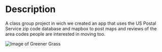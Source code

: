 

# Description

 A class group project in wich we created an app that uses the US Postal Service zip code database and mapbox to post maps and reviews of the area codes people are interested in moving too.



![Image of Greener Grass](public/img/greengrass2.gif)